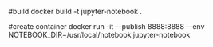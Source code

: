 #build
docker build -t jupyter-notebook .

#create container
docker run -it --publish 8888:8888 --env NOTEBOOK_DIR=/usr/local/notebook jupyter-notebook
